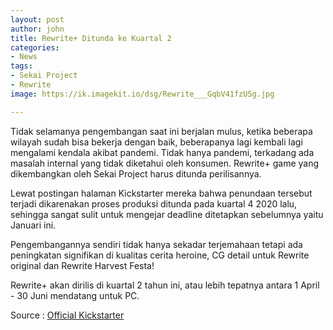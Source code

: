 ```yaml
---
layout: post
author: john
title: Rewrite+ Ditunda ke Kuartal 2
categories:
- News
tags:
- Sekai Project
- Rewrite
image: https://ik.imagekit.io/dsg/Rewrite___GqbV41fzU5g.jpg

---
```

Tidak selamanya pengembangan saat ini berjalan mulus, ketika beberapa wilayah sudah bisa bekerja dengan baik, beberapanya lagi kembali lagi mengalami kendala akibat pandemi. Tidak hanya pandemi, terkadang ada masalah internal yang tidak diketahui oleh konsumen. Rewrite+ game yang dikembangkan oleh Sekai Project harus ditunda perilisannya.

Lewat postingan halaman Kickstarter mereka bahwa penundaan tersebut terjadi dikarenakan proses produksi ditunda pada kuartal 4 2020 lalu, sehingga sangat sulit untuk mengejar deadline ditetapkan sebelumnya yaitu Januari ini.

Pengembangannya sendiri tidak hanya sekadar terjemahaan tetapi ada peningkatan signifikan di kualitas cerita heroine, CG detail untuk Rewrite original dan Rewrite Harvest Festa!

Rewrite+ akan dirilis di kuartal 2 tahun ini, atau lebih tepatnya antara 1 April - 30 Juni mendatang untuk PC.

Source : [Official Kickstarter](https://www.kickstarter.com/projects/sekaiproject/digital-and-physical-release-of-keys-rewrite/posts/3080056)